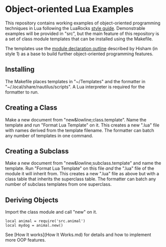 # Object-oriented Lua Examples

This repository contains working examples of object-oriented programming techniques in Lua following the LuaRocks [style guide](https://github.com/luarocks/lua-style-guide). Demonstrable examples will be provided in "src", but the main feature of this repository is a set of class module templates that can be installed using the Makefile.

The templates use the [module declaration outline](https://hisham.hm/2014/01/02/how-to-write-lua-modules-in-a-post-module-world/) described by Hisham (in style 1) as a base to build further object-oriented programming features.

## Installing

The Makefile places templates in "~/Templates" and the formatter in "~/.local/share/nautilus/scripts". A Lua interpreter is required for the formatter to run.

## Creating a Class

Make a new document from "new&lowline;class.template". Name the template and run "Format Lua Template" on it. This creates a new ".lua" file with names derived from the template filename. The formatter can batch any number of templates in one command.

## Creating a Subclass

Make a new document from "new&lowline;subclass.template" and name the template. Run "Format Lua Template" on this file _and_ the ".lua" file of the module it will inherit from. This creates a new ".lua" file as above but with a class table that inherits the superclass table. The formatter can batch any number of subclass templates from one superclass.

## Deriving Objects

Import the class module and call "new" on it.

    local animal = require('src.animal')
    local mydog = animal.new()

See [How It works](How It Works.md) for details and how to implement more OOP features.
